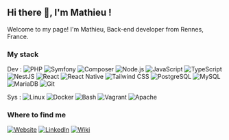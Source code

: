 ## Hi there 👋, I'm Mathieu !

Welcome to my page!
I'm Mathieu, Back-end developer from Rennes, France.

### My stack

Dev : ![PHP](https://img.shields.io/badge/PHP-777BB4?logo=php&logoColor=white&labelColor=777BB4)
![Symfony](https://img.shields.io/badge/Symfony-000000?logo=symfony&logoColor=white&labelColor=000000)
![Composer](https://img.shields.io/badge/Composer-885630?logo=composer&logoColor=white&labelColor=885630)
![Node.js](https://img.shields.io/badge/Node.js-339933?logo=nodedotjs&logoColor=white&labelColor=339933)
![JavaScript](https://img.shields.io/badge/JavaScript-F7DF1E?logo=javascript&logoColor=black&labelColor=F7DF1E)
![TypeScript](https://img.shields.io/badge/TypeScript-3178C6?logo=typescript&logoColor=white&labelColor=3178C6)
![NestJS](https://img.shields.io/badge/NestJS-E0234E?logo=nestjs&logoColor=white&labelColor=E0234E)
![React](https://img.shields.io/badge/React-61DAFB?logo=react&logoColor=white&labelColor=61DAFB)
![React Native](https://img.shields.io/badge/React%20Native-20232A?logo=react&logoColor=white&labelColor=20232A)
![Tailwind CSS](https://img.shields.io/badge/Tailwind%20CSS-38B2AC?logo=tailwindcss&logoColor=white&labelColor=38B2AC)
![PostgreSQL](https://img.shields.io/badge/PostgreSQL-4169E1?logo=postgresql&logoColor=white&labelColor=4169E1)
![MySQL](https://img.shields.io/badge/MySQL-4479A1?logo=mysql&logoColor=white&labelColor=4479A1)
![MariaDB](https://img.shields.io/badge/MariaDB-003545?logo=mariadb&logoColor=white&labelColor=003545)
![Git](https://img.shields.io/badge/Git-F05032?logo=git&logoColor=white&labelColor=F05032)

Sys : ![Linux](https://img.shields.io/badge/Linux-FCC624?logo=linux&logoColor=black&labelColor=FCC624)
![Docker](https://img.shields.io/badge/Docker-2496ED?logo=docker&logoColor=white&labelColor=2496ED)
![Bash](https://img.shields.io/badge/Bash-4EAA25?logo=gnu-bash&logoColor=white&labelColor=4EAA25)
![Vagrant](https://img.shields.io/badge/Vagrant-844A9B?logo=vagrant&logoColor=white&labelColor=844A9B)
![Apache](https://img.shields.io/badge/Apache-D22128?logo=apache&logoColor=white&labelColor=D22128)



### Where to find me

[![Website](https://img.shields.io/badge/my--website-342784.svg?&style=for-the-badge)](https://mathieu-besson.netlify.app)
[![LinkedIn](https://img.shields.io/badge/LinkedIn-0A66C2.svg?&style=for-the-badge&logo=linkedin&logoColor=white)](https://www.linkedin.com/in/mathieubesson/)
[![Wiki](https://img.shields.io/badge/wiki-4B4B4B.svg?&style=for-the-badge&logo=wikipedia&logoColor=white)](https://doc.mathieu-besson.fr)

